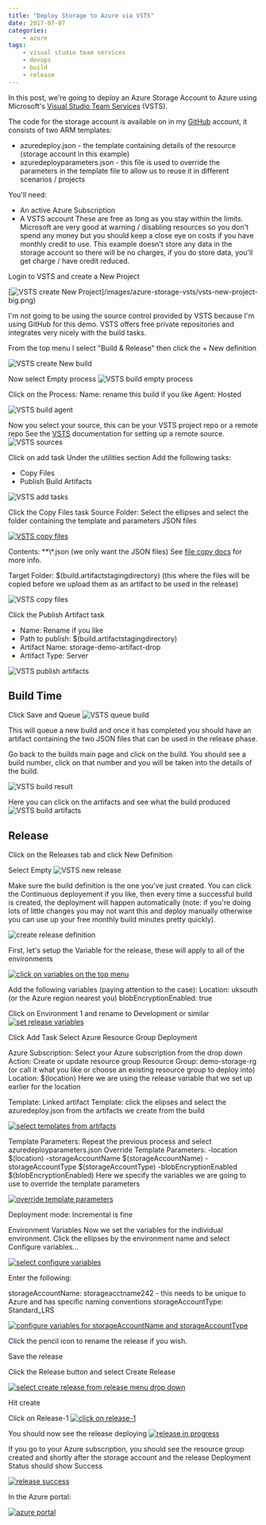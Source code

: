 ```yaml
---
title: "Deploy Storage to Azure via VSTS"
date: 2017-07-07
categories: 
    - azure
tags:
    - visual studio team services
    - devops
    - build
    - release
---
```


In this post, we're going to deploy an Azure Storage Account to Azure using Microsoft's [Visual Studio Team Services][vsts] (VSTS).

The code for the storage account is available on in my [GitHub][Github] account, it consists of two ARM templates:
- azuredeploy.json - the template containing details of the resource (storage account in this example)
- azuredeployparameters.json - this file is used to override the parameters in the template file to allow us to reuse it in different scenarios / projects

You'll need:
- An active Azure Subscription
- A VSTS account
These are free as long as you stay within the limits. Microsoft are very good at warning / disabling resources so you don't spend any money but you should keep a close eye on costs if you have monthly credit to use.
This example doesn't store any data in the storage account so there will be no charges, if you do store data, you'll get charge / have credit reduced.

Login to VSTS and create a New Project

[![VSTS create New Project](/images/azure-storage-vsts/vsts-new-project.png)]/images/azure-storage-vsts/vsts-new-project-big.png)

I'm not going to be using the source control provided by VSTS because I'm using GitHub for this demo. VSTS offers free private repositories and integrates very nicely with the build tasks.


From the top menu I select "Build & Release" then click the + New definition

![VSTS create New build](/images/azure-storage-vsts/vsts-new-build.png)

Now select Empty process
![VSTS build empty process](/images/azure-storage-vsts/vsts-build-empty-process.png)

Click on the Process:
Name: rename this build if you like
Agent: Hosted

![VSTS build agent](/images/azure-storage-vsts/vsts-build-agent.png)

Now you select your source, this can be your VSTS project repo or a remote repo
See the [VSTS][vsts-repo] documentation for setting up a remote source. 
![VSTS sources](/images/azure-storage-vsts/vsts-sources.png)

Click on add task 
Under the utilities section Add the following tasks:
- Copy Files
- Publish Build Artifacts

![VSTS add tasks](/images/azure-storage-vsts/vsts-build-add-task.png)

Click the Copy Files task
Source Folder: Select the ellipses and select the folder containing the template and parameters JSON files

[![VSTS copy files](/images/azure-storage-vsts/vsts-file-copy.png)](/images/azure-storage-vsts/vsts-file-copy-big.png)

Contents: **\\*.json (we only want the JSON files) See [file copy docs][vsts-file-copy] for more info.

Target Folder:  $(build.artifactstagingdirectory) (this where the files will be copied before we upload them as an artifact to be used in the release)

![VSTS copy files](/images/azure-storage-vsts/vsts-file-copy-1.png)

Click the Publish Artifact task
- Name: Rename if you like
- Path to publish:  $(build.artifactstagingdirectory)
- Artifact Name: storage-demo-artifact-drop
- Artifact Type: Server

![VSTS publish artifacts](/images/azure-storage-vsts/vsts-publish-artifact.png)

## Build Time
Click Save and Queue
![VSTS queue build](/images/azure-storage-vsts/vsts-queue-build.png)

This will queue a new build and once it has completed you should have an artifact containing the two JSON files that can be used in the release phase.

Go back to the builds main page and click on the build. You should see a build number, click on that number and you will be taken into the details of the build.

![VSTS build result](/images/azure-storage-vsts/vsts-build-result.png)

Here you can click on the artifacts and see what the build produced
![VSTS build artifacts](/images/azure-storage-vsts/vsts-build-artifacts.png)

## Release
Click on the Releases tab and click New Definition

Select Empty
![VSTS new release](/images/azure-storage-vsts/vsts-new-release.png)

Make sure the build definition is the one you've just created.
You can click the Continuous deployement if you like, then every time a successful build is created, the deployment will happen automatically (note: if you're doing lots of little changes you may not want this and deploy manually otherwise you can use up your free monthly build minutes pretty quickly).

![create release definition](/images/azure-storage-vsts/vsts-release-definition.png)

First, let's setup the Variable for the release, these will apply to all of the environments

[![click on variables on the top menu](/images/azure-storage-vsts/vsts-release-variables.png)](/images/azure-storage-vsts/vsts-release-variables-big.png)

Add the following variables (paying attention to the case):
Location: uksouth (or the Azure region nearest you)
blobEncryptionEnabled: true

Click on Environment 1 and rename to Development or similar
[![set release variables](/images/azure-storage-vsts/vsts-release-var-setting.png)](/images/azure-storage-vsts/vsts-release-var-setting-big.png)

Click Add Task
Select Azure Resource Group Deployment

Azure Subscription: Select your Azure subscription from the drop down
Action: Create or update resource group
Resource Group: demo-storage-rg (or call it what you like or choose an existing resource group to deploy into)
Location: $(location) Here we are using the release variable that we set up earlier for the location

Template: Linked artifact
Template: click the elipses and select the azuredeploy.json from the artifacts we create from the build

[![select templates from artifacts](/images/azure-storage-vsts/vsts-select-artifact.png)](/images/azure-storage-vsts/vsts-select-artifact-big.png)

Template Parameters: Repeat the previous process and select azuredeployparameters.json
Override Template Parameters: -location $(location) -storageAccountName $(storageAccountName) -storageAccountType $(storageAccountType) -blobEncryptionEnabled $(blobEncryptionEnabled)
Here we specify the variables we are going to use to override the template parameters

[![override template parameters](/images/azure-storage-vsts/vsts-override-params.png)](/images/azure-storage-vsts/vsts-override-params-big.png)

Deployment mode: Incremental is fine

Environment Variables
Now we set the variables for the individual environment.
Click the ellipses by the environment name and select Configure variables…

[![select configure variables](/images/azure-storage-vsts/vsts-environment-vars.png)](/images/azure-storage-vsts/vsts-environment-vars-big.png)

Enter the following:

storageAccountName: storageacctname242 - this needs to be unique to Azure and has specific naming conventions
storageAccountType: Standard_LRS

[![configure variables for storageAccountName and storageAccountType](/images/azure-storage-vsts/vsts-environment-vars-conf.png)](/images/azure-storage-vsts/vsts-environment-vars-conf-big.png)

Click the pencil icon to rename the release if you wish.

Save the release

Click the Release button and select Create Release

[![select create release from release menu drop down](/images/azure-storage-vsts/vsts-create-release.png)](/images/azure-storage-vsts/vsts-create-release-big.png)

Hit create

Click on Release-1
[![click on release-1](/images/azure-storage-vsts/vsts-created-release.png)](/images/azure-storage-vsts/vsts-created-release-big.png)

You should now see the release deploying
[![release in progress](/images/azure-storage-vsts/vsts-release-in-progress.png)](/images/azure-storage-vsts/vsts-release-in-progress-big.png)

If you go to your Azure subscription, you should see the resource group created and shortly after the storage account and the release Deployment Status should show Success

[![release success](/images/azure-storage-vsts/vsts-release-succeeded.png)](/images/azure-storage-vsts/vsts-release-succeeded-big.png)

In the Azure portal:

[![azure portal](/images/azure-storage-vsts/vsts-azure-deploy.png)](/images/azure-storage-vsts/vsts-azure-deploy-big.png)


[vsts]: https://https://www.visualstudio.com/team-services/
[GitHub]: https://github.com/MatthewJDavis/Azure/tree/master/Azure-Storage/Storage-Account-Deployment-Demo
[vsts-repo]:https://www.visualstudio.com/en-us/docs/build/define/repository
[vsts-file-copy]:https://www.visualstudio.com/en-gb/docs/build/steps/utility/copy-files